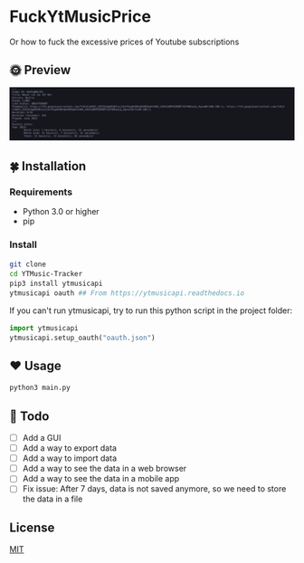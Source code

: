 # FuckYtMusicPrice

Or how to fuck the excessive prices of Youtube subscriptions

## 🌞 Preview

![Preview](screen.png)

## 🍀 Installation

### Requirements

- Python 3.0 or higher
- pip

### Install

```bash
git clone
cd YTMusic-Tracker
pip3 install ytmusicapi
ytmusicapi oauth ## From https://ytmusicapi.readthedocs.io
```

If you can't run ytmusicapi, try to run this python script in the project folder:
```py
import ytmusicapi
ytmusicapi.setup_oauth("oauth.json")
```

## ❤️ Usage

```bash
python3 main.py
```

## 📝 Todo

- [ ] Add a GUI
- [ ] Add a way to export data
- [ ] Add a way to import data
- [ ] Add a way to see the data in a web browser
- [ ] Add a way to see the data in a mobile app
- [ ] Fix issue: After 7 days, data is not saved anymore, so we need to store the data in a file

## License

[MIT](https://choosealicense.com/licenses/mit/)

